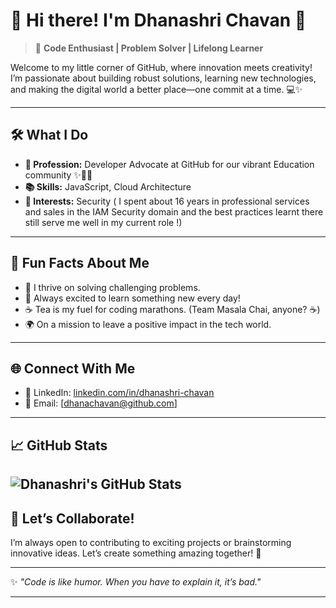 # 👋 Hi there! I'm Dhanashri Chavan 🌟

> 🚀 **Code Enthusiast | Problem Solver | Lifelong Learner**

Welcome to my little corner of GitHub, where innovation meets creativity! I’m passionate about building robust solutions, learning new technologies, and making the digital world a better place—one commit at a time. 💻✨ 

---

## 🛠️ **What I Do**
- **💼 Profession:** Developer Advocate at GitHub for our vibrant Education community ✨🏫🎒
- **📚 Skills:** JavaScript, Cloud Architecture 
- **🚀 Interests:** Security ( I spent about 16 years in professional services and sales in the IAM Security domain and the best practices learnt there still serve me well in my current role !)

---

## 🌟 **Fun Facts About Me**
- 🧠 I thrive on solving challenging problems.
- 🌱 Always excited to learn something new every day!
- ☕ Tea is my fuel for coding marathons. (Team Masala Chai, anyone? ☕)
- 🌍 On a mission to leave a positive impact in the tech world.

---

## 🌐 **Connect With Me**
- 💼 LinkedIn: [linkedin.com/in/dhanashri-chavan](https://www.linkedin.com/in/dhanashri-chavan/)
- 📧 Email: [dhanachavan@github.com]

---

## 📈 **GitHub Stats**
![Dhanashri's GitHub Stats](https://github-readme-stats.vercel.app/api?username=dhanachavan&show_icons=true&theme=radical)
---

## 🌱 **Let’s Collaborate!**
I’m always open to contributing to exciting projects or brainstorming innovative ideas. Let’s create something amazing together! 🚀

---

✨ _"Code is like humor. When you have to explain it, it’s bad."_

---

